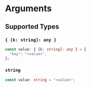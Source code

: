 # Arguments


## Supported Types

### `{ [k: string]: any }`

```typescript
const value: { [k: string]: any } = {
  "key": "<value>",
};
```

### `string`

```typescript
const value: string = "<value>";
```

